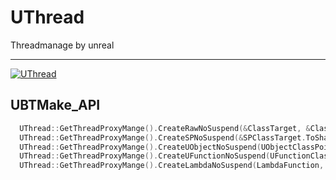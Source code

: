 # UThread
Threadmanage by unreal

-----

[![UThread](https://img.youtube.com/vi/Zombenlk5VA/0.jpg)](https://www.youtube.com/watch?v=Zombenlk5VA)

## UBTMake_API
```c++
  UThread::GetThreadProxyMange().CreateRawNoSuspend(&ClassTarget, &Class::Function, Vars);
  UThread::GetThreadProxyMange().CreateSPNoSuspend(&SPClassTarget.ToSharedRef(), &SPClass::Function, Vars);
  UThread::GetThreadProxyMange().CreateUObjectNoSuspend(UObjectClassPointer, &UObject::Function, Vars);
  UThread::GetThreadProxyMange().CreateUFunctionNoSuspend(UFunctionClassPointer, TEXT("UFunctionClass MerberFunction Name"), Vars);
  UThread::GetThreadProxyMange().CreateLambdaNoSuspend(LambdaFunction, Vars);
```  
